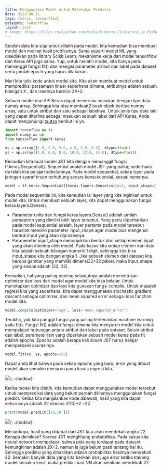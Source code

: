 ```yaml
---
title: Menggunakan Model untuk Melakukan Prediksi 
date: 2023-08-11
tags: [keras, tensorflow]
category: Tensorflow
layout: post
# image: https://files.realpython.com/media/K-Means-Clustering-in-Python_Watermarked.70101a29a2a2.jpg
---
```



Setelah data kita siap untuk dilatih pada model, kita kemudian bisa membuat model dan  melihat hasil prediksinya. Sama seperti model ML yang disediakan  pada library Scikit Learn, mekanisme  kerja dari model tensorflow dan Keras API juga sama. Yup, untuk melatih model, kita hanya perlu memanggil fungsi fit() dan mengisi parameter atribut dan label pada dataset serta  jumlah epoch yang harus dilakukan.

Mari kita tulis kode untuk model kita. Kita akan membuat model untuk memprediksi persamaan linear sederhana dimana,  atributnya adalah   sebuah bilangan X , dan labelnya  bernilai 2X+2.

Sebuah model dari API Keras dapat menerima masukan dengan tipe data numpy array. Sehingga kita bisa membuat2 buah objek bertipe  numpy array, satu untuk atribut dan satu sebagai labelnya. Untuk jenis tipe data lain yang dapat diterima sebagai masukan sebuah label dari API Keras, Anda dapat mengunjungi [tautan](https://www.tensorflow.org/api_docs/python/tf/keras/Model) berikut ini ya.

```python
import tensoflow as ts
import numpy as np
from tensorflow import keras
```

```python
xs = np.array([1.0, 2.0, 3.0, 4.0, 5.0, 6.0], dtype=float)
ys = np.array([4.0, 6.0, 8.0, 10.0, 12.0, 14.0], dtype=float)
```


Kemudian kita buat model JST kita dengan memanggil fungsi tf.keras.Sequential(). Sequential adalah model JST yang paling sederhana  da telah kita pelajari sebelumnya. Pada model sequential, setiap layer pada jaringan syaraf tiruan terhubung secara konsekuensial, sesuai namanya.

```python
model = tf.keras.Sequential([keras.layers.Dense(units=1, input_shape=[1])])
```

Pada model sequential ini, kita kemudian isi layer yang kita inginkan untuk model kita. Untuk membuat sebuah layer, kita dapat menggunakan fungsi keras.layers.Dense().

* Parameter units dari fungsi keras.layers.Dense() adalah jumlah perseptron yang dimiliki oleh layer tersebut. Yang perlu diperhatikan pada model sequential adalah, layer pertama pada model tersebut haruslah memiliki parameter input_shape agar model bisa mengenali bentuk input yang akan diprosesnya.
* Paramereter input_shape menunjukkan bentuk dari setiap elemen input yang akan diterima oleh model. Pada kasus kita setiap elemen dari data kita adalah sebuah  bilangan numerik 1 digit,  sehingga kita bisa input_shape  kita dengan angka 1. Jika sebuah elemen dari dataset  kita berupa gambar yang memiliki dimensi32*32 piksel, maka input_shape  yang sesuai adalah [32, 32].

Kemudian, hal yang paling penting selanjutnya adalah menentukan optimizer dan loss dari model agar model kita  bisa belajar. Untuk menetapkan optimizer dan loss kita gunakan fungsi compile. Untuk masalah regresi kita yang sederhana, kita dapat menggunakan stochastic gradient descent sebagai optimizer, dan  mean squared error sebagai loss function model kita.

```python
model.compile(optimizer='sgd', loss='mean_squared_error')
```

Terakhir, yuk kita panggil fungsi yang paling terkenaldari machine learning yaitu fit(). Fungsi fit() adalah fungsi dimana kita menyuruh model kita untuk mempelajari hubungan antara atribut dan  label pada dataset. Selain atribut dan label, parameter lain yang diperlukan sebuah model keras pada fit  adalah epochs. Epochs adalah berapa kali sbuah JST harus belajar memperbaiki akurasinya.

```python
model.fit(xs, ys, epochs=150)
```

Dapat anda lihat bahwa pada setiap epochs yang baru, error yang dibuat model akan semakin menurun pada kasus regresi kita.

![](https://d17ivq9b7rppb3.cloudfront.net/original/academy/20200803114555a6da0b4981171dc897f4e19508b3e072.jpeg){: .shadow}

Ketika model kita dilatih, kita kemudian dapat menggunakan model tersebut utnuk memprediksi data yang belum pernah dilihatnya menggunakan fungsi predict. Ketika kita menjalankan kode dibawah, hasil yang kita dapat seharusnya adalah  22 dimana 2(10)+2 =22.

```python
print(model.predict([10,10 ]))
```

![](https://d17ivq9b7rppb3.cloudfront.net/original/academy/20200803114555aedc1ea99b1c6d0371d427407cb20cec.jpeg){: .shadow}

Menariknya, hasil yang didapat dari JST kita akan mendekati angka 22. Kenapa demikian? Karena JST menghitung probabilitas. Pada kasus kita neural network mempelajari bahwa pola yang terdapat pada dataset kemungkinan adalah 2X+2, namun ia juga belum pasti tentang hal itu. Sehingga prediksi yang dihasilkan adalah probabilitas hasilnya mendekati 22. Semakin banyak data yang kita berikan dan juga error ketika training model semakin kecil, maka prediksi dari NN  akan semkain mendekati 22. 
